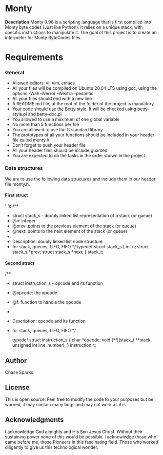 # Monty

**Description**
Monty 0.98 is a scripting language that is first compiled into Monty byte codes (Just like Python). It relies on a unique stack, with specific instructions to manipulate it. The goal of this project is to create an interpreter for Monty ByteCodes files.

# Requirements
### General
- Allowed editors: vi, vim, emacs
- All your files will be compiled on Ubuntu 20.04 LTS using gcc, using the options -Wall -Werror -Wextra -pedantic
- All your files should end with a new line
- A README.md file, at the root of the folder of the project is mandatory
- Your code should use the Betty style. It will be checked using betty-style.pl and betty-doc.pl
- You allowed to use a maximum of one global variable
- No more than 5 functions per file
- You are allowed to use the C standard library
- The prototypes of all your functions should be included in your header file called monty.h
- Don’t forget to push your header file
- All your header files should be include guarded
- You are expected to do the tasks in the order shown in the project

### Data structures
We are to use the following data structures and include them in our header file monty.h.

#### First struct
'''c
/**
* struct stack_s - doubly linked list representation of a stack (or queue)
* @n: integer
* @prev: points to the previous element of the stack (or queue)
* @next: points to the next element of the stack (or queue)
*
* Description: doubly linked list node structure
* for stack, queues, LIFO, FIFO
*/
    typedef struct stack_s
    {
    int n;
    struct stack_s *prev;
    struct stack_s *next;
    } stack_t;

#### Second struct


/**
* struct instruction_s - opcode and its function
* @opcode: the opcode
* @f: function to handle the opcode
*
* Description: opcode and its function
* for stack, queues, LIFO, FIFO
*/


    typedef struct instruction_s
    {
            char *opcode;
            void (*f)(stack_t **stack, unsigned int line_number);
    } instruction_t;

## Author
Chase Sparks

## License
This is open source. Feel free to modify the code to your purposes but be warned, it may contain many bugs and may not work as it is.

## Acknowledgments
I acknowledge God almighty and His Son Jesus Christ. Without their sustaining power none of this would be possible. I acknowledge those who came before me, those Pioneers in this fascinating field. Those who worked diligently to give us this technological wonder.